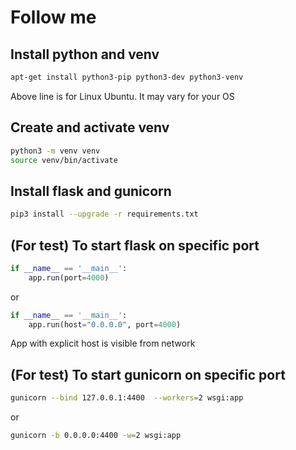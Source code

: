 # Follow me


## Install python and venv
```bash
apt-get install python3-pip python3-dev python3-venv
```
Above line is for Linux Ubuntu. It may vary for your OS

## Create and activate venv
```bash
python3 -m venv venv
source venv/bin/activate
```

## Install flask and gunicorn
```bash
pip3 install --upgrade -r requirements.txt
```

## (For test) To start flask on specific port
```python
if __name__ == '__main__':
	app.run(port=4000)
```
or
```python
if __name__ == '__main__':
	app.run(host="0.0.0.0", port=4000)
```
App with explicit host is visible from network

## (For test) To start gunicorn on specific port
```bash
gunicorn --bind 127.0.0.1:4400  --workers=2 wsgi:app
```
or
```bash
gunicorn -b 0.0.0.0:4400 -w=2 wsgi:app
```

